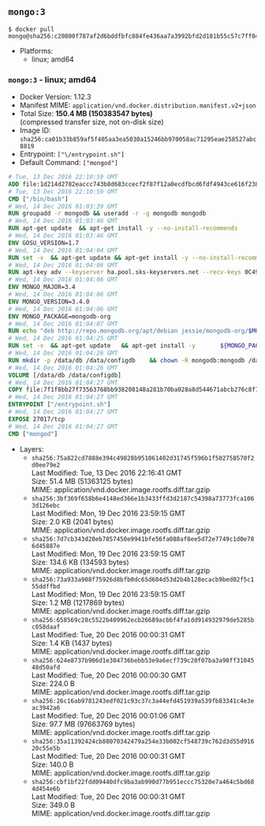 ## `mongo:3`

```console
$ docker pull mongo@sha256:c20800f787af2d6bddfbfc884fe436aa7a3992bfd2d181b55c57c7ff04b84b87
```

-	Platforms:
	-	linux; amd64

### `mongo:3` - linux; amd64

-	Docker Version: 1.12.3
-	Manifest MIME: `application/vnd.docker.distribution.manifest.v2+json`
-	Total Size: **150.4 MB (150383547 bytes)**  
	(compressed transfer size, not on-disk size)
-	Image ID: `sha256:ca01b33b859af5f405aa3ea5030a15246bb970058ac71295eae258527abc8819`
-	Entrypoint: `["\/entrypoint.sh"]`
-	Default Command: `["mongod"]`

```dockerfile
# Tue, 13 Dec 2016 22:10:59 GMT
ADD file:1d214d2782eaccc743b8d683ccecf2f87f12a0ecdfbcd6fdf4943ce616f23870 in / 
# Tue, 13 Dec 2016 22:10:59 GMT
CMD ["/bin/bash"]
# Wed, 14 Dec 2016 01:03:39 GMT
RUN groupadd -r mongodb && useradd -r -g mongodb mongodb
# Wed, 14 Dec 2016 01:03:46 GMT
RUN apt-get update 	&& apt-get install -y --no-install-recommends 		numactl 	&& rm -rf /var/lib/apt/lists/*
# Wed, 14 Dec 2016 01:03:46 GMT
ENV GOSU_VERSION=1.7
# Wed, 14 Dec 2016 01:04:04 GMT
RUN set -x 	&& apt-get update && apt-get install -y --no-install-recommends ca-certificates wget && rm -rf /var/lib/apt/lists/* 	&& wget -O /usr/local/bin/gosu "https://github.com/tianon/gosu/releases/download/$GOSU_VERSION/gosu-$(dpkg --print-architecture)" 	&& wget -O /usr/local/bin/gosu.asc "https://github.com/tianon/gosu/releases/download/$GOSU_VERSION/gosu-$(dpkg --print-architecture).asc" 	&& export GNUPGHOME="$(mktemp -d)" 	&& gpg --keyserver ha.pool.sks-keyservers.net --recv-keys B42F6819007F00F88E364FD4036A9C25BF357DD4 	&& gpg --batch --verify /usr/local/bin/gosu.asc /usr/local/bin/gosu 	&& rm -r "$GNUPGHOME" /usr/local/bin/gosu.asc 	&& chmod +x /usr/local/bin/gosu 	&& gosu nobody true 	&& apt-get purge -y --auto-remove ca-certificates wget
# Wed, 14 Dec 2016 01:04:06 GMT
RUN apt-key adv --keyserver ha.pool.sks-keyservers.net --recv-keys 0C49F3730359A14518585931BC711F9BA15703C6
# Wed, 14 Dec 2016 01:04:06 GMT
ENV MONGO_MAJOR=3.4
# Wed, 14 Dec 2016 01:04:06 GMT
ENV MONGO_VERSION=3.4.0
# Wed, 14 Dec 2016 01:04:06 GMT
ENV MONGO_PACKAGE=mongodb-org
# Wed, 14 Dec 2016 01:04:07 GMT
RUN echo "deb http://repo.mongodb.org/apt/debian jessie/mongodb-org/$MONGO_MAJOR main" > /etc/apt/sources.list.d/mongodb-org.list
# Wed, 14 Dec 2016 01:04:25 GMT
RUN set -x 	&& apt-get update 	&& apt-get install -y 		${MONGO_PACKAGE}=$MONGO_VERSION 		${MONGO_PACKAGE}-server=$MONGO_VERSION 		${MONGO_PACKAGE}-shell=$MONGO_VERSION 		${MONGO_PACKAGE}-mongos=$MONGO_VERSION 		${MONGO_PACKAGE}-tools=$MONGO_VERSION 	&& rm -rf /var/lib/apt/lists/* 	&& rm -rf /var/lib/mongodb 	&& mv /etc/mongod.conf /etc/mongod.conf.orig
# Wed, 14 Dec 2016 01:04:26 GMT
RUN mkdir -p /data/db /data/configdb 	&& chown -R mongodb:mongodb /data/db /data/configdb
# Wed, 14 Dec 2016 01:04:26 GMT
VOLUME [/data/db /data/configdb]
# Wed, 14 Dec 2016 01:04:27 GMT
COPY file:7f1f8bb27f73563768bb938208148a281b70ba028a8d544671abcb276c8f741c in /entrypoint.sh 
# Wed, 14 Dec 2016 01:04:27 GMT
ENTRYPOINT ["/entrypoint.sh"]
# Wed, 14 Dec 2016 01:04:27 GMT
EXPOSE 27017/tcp
# Wed, 14 Dec 2016 01:04:27 GMT
CMD ["mongod"]
```

-	Layers:
	-	`sha256:75a822cd7888e394c49828b951061402d31745f596b1f502758570f2d0ee79e2`  
		Last Modified: Tue, 13 Dec 2016 22:16:41 GMT  
		Size: 51.4 MB (51363125 bytes)  
		MIME: application/vnd.docker.image.rootfs.diff.tar.gzip
	-	`sha256:3bf369f658b6e4148ed366e1b3433ffd3d2187c54398a73773fca1063d126ebc`  
		Last Modified: Mon, 19 Dec 2016 23:59:15 GMT  
		Size: 2.0 KB (2041 bytes)  
		MIME: application/vnd.docker.image.rootfs.diff.tar.gzip
	-	`sha256:7d7cb343d20eb7857450e9941bfe56fa088af8ee5d72e7749c1d0e786d45887e`  
		Last Modified: Mon, 19 Dec 2016 23:59:15 GMT  
		Size: 134.6 KB (134593 bytes)  
		MIME: application/vnd.docker.image.rootfs.diff.tar.gzip
	-	`sha256:73a933a908f75926d8bfb0dc65d604d53d2b4b128ecacb9bed02f5c155ddffbd`  
		Last Modified: Mon, 19 Dec 2016 23:59:15 GMT  
		Size: 1.2 MB (1217869 bytes)  
		MIME: application/vnd.docker.image.rootfs.diff.tar.gzip
	-	`sha256:658569c28c5522b409962ecb26689acbbf4fa1dd914932979de5285bc058daaf`  
		Last Modified: Tue, 20 Dec 2016 00:00:31 GMT  
		Size: 1.4 KB (1437 bytes)  
		MIME: application/vnd.docker.image.rootfs.diff.tar.gzip
	-	`sha256:624e8737b906d1e304736bebb53e9a6ecf739c20f07ba3a90ff3104548d50afd`  
		Last Modified: Tue, 20 Dec 2016 00:00:30 GMT  
		Size: 224.0 B  
		MIME: application/vnd.docker.image.rootfs.diff.tar.gzip
	-	`sha256:26c16ab9781243edf021c93c37c3a44efd451939a539fb83341c4e3eac3942a6`  
		Last Modified: Tue, 20 Dec 2016 00:01:06 GMT  
		Size: 97.7 MB (97663769 bytes)  
		MIME: application/vnd.docker.image.rootfs.diff.tar.gzip
	-	`sha256:35a11392424cb88070342479a254e33b002cf548739c762d3d55d91620c55e5b`  
		Last Modified: Tue, 20 Dec 2016 00:00:31 GMT  
		Size: 140.0 B  
		MIME: application/vnd.docker.image.rootfs.diff.tar.gzip
	-	`sha256:cbf1bf22fdd09440dfc9ba3ab990d77b951eccc75320e7a464c5bd684d454e6b`  
		Last Modified: Tue, 20 Dec 2016 00:00:31 GMT  
		Size: 349.0 B  
		MIME: application/vnd.docker.image.rootfs.diff.tar.gzip
